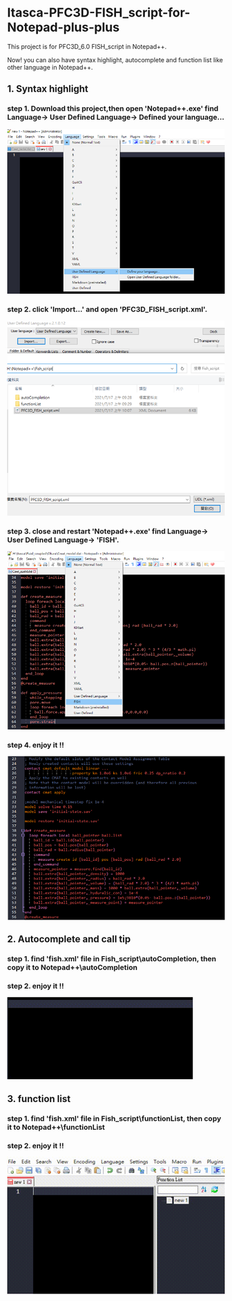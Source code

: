 # Itasca-PFC3D-FISH_script-for-Notepad-plus-plus

This project is for PFC3D_6.0 FISH_script in Notepad++.

Now! you can also have syntax highlight, autocomplete and function list like other language in Notepad++.

## 1. Syntax highlight

### step 1. Download this project,then open 'Notepad++.exe' find Language-> User Defined Language-> Defined your language...

![image](https://github.com/Wilson-TW/photo/blob/main/step1.png)
    
### step 2. click 'Import...' and open 'PFC3D_FISH_script.xml'. 

![image](https://github.com/Wilson-TW/photo/blob/main/step2.PNG)
    
### step 3. close and restart 'Notepad++.exe' find Language-> User Defined Language-> 'FISH'. 

![image](https://github.com/Wilson-TW/photo/blob/main/step3.PNG)
    
### step 4. enjoy it !!

![image](https://github.com/Wilson-TW/photo/blob/main/step4.PNG)

## 2. Autocomplete and call tip

### step 1. find 'fish.xml' file in Fish_script\autoCompletion, then copy it to Notepad++\autoCompletion

### step 2. enjoy it !!
![image](https://github.com/Wilson-TW/photo/blob/main/gif1.gif)

## 3. function list

### step 1. find 'fish.xml' file in Fish_script\functionList, then copy it to Notepad++\functionList

### step 2. enjoy it !!
![image](https://github.com/Wilson-TW/photo/blob/main/gif2.gif)

